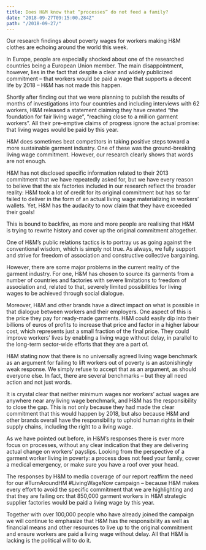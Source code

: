 ```yaml
---
title: Does H&M know that “processes” do not feed a family?
date: "2018-09-27T09:15:00.284Z"
path: "/2018-09-27/"
---
```


Our research findings about poverty wages for workers making H&M clothes are echoing around the world this week.

In Europe, people are especially shocked about one of the researched countries being a European Union member. The main disappointment, however, lies in the fact that despite a clear and widely publicized commitment – that workers would be paid a wage that supports a decent life by 2018 – H&M has not made this happen.
<!-- end -->

Shortly after finding out that we were planning to publish the results of months of investigations into four countries and including interviews with 62 workers, H&M released a statement claiming they have created “the foundation for fair living wage”, “reaching close to a million garment workers”. All their pre-emptive claims of progress ignore the actual promise: that living wages would be paid by this year.

H&M does sometimes beat competitors in taking positive steps toward a more sustainable garment industry. One of these was the ground-breaking living wage commitment. However, our research clearly shows that words are not enough.

H&M has not disclosed specific information related to their 2013 commitment that we have repeatedly asked for, but we have every reason to believe that the six factories included in our research reflect the broader reality: H&M took a lot of credit for its original commitment but has so far failed to deliver in the form of an actual living wage materializing in workers’ wallets. Yet, H&M has the audacity to now claim that they have exceeded their goals!

This is bound to backfire, as more and more people are realising that H&M is trying to rewrite history and cover up the original commitment altogether.

One of H&M’s public relations tactics is to portray us as going against the conventional wisdom, which is simply not true. As always, we fully support and strive for freedom of association and constructive collective bargaining.

However, there are some major problems in the current reality of the garment industry. For one, H&M has chosen to source its garments from a number of countries and factories with severe limitations to freedom of association and, related to that, severely limited possibilities for living wages to be achieved through social dialogue.

Moreover, H&M and other brands have a direct impact on what is possible in that dialogue between workers and their employers. One aspect of this is the price they pay for ready-made garments. H&M could easily dip into their billions of euros of profits to increase that price and factor in a higher labour cost, which represents just a small fraction of the final price. They could improve workers’ lives by enabling a living wage without delay, in parallel to the long-term sector-wide efforts that they are a part of.

H&M stating now that there is no universally agreed living wage benchmark as an argument for failing to lift workers out of poverty is an astonishingly weak response. We simply refuse to accept that as an argument, as should everyone else. In fact, there are several benchmarks – but they all need action and not just words.

It is crystal clear that neither minimum wages nor workers’ actual wages are anywhere near any living wage benchmark, and H&M has the responsibility to close the gap. This is not only because they had made the clear commitment that this would happen by 2018, but also because H&M and other brands overall have the responsibility to uphold human rights in their supply chains, including the right to a living wage.

As we have pointed out before, in H&M’s responses there is ever more focus on processes, without any clear indication that they are delivering actual change on workers’ payslips. Looking from the perspective of a garment worker living in poverty: a process does not feed your family, cover a medical emergency, or make sure you have a roof over your head.

The responses by H&M to media coverage of our report reaffirm the need for our #TurnAroundHM #LivingWageNow campaign – because H&M makes every effort to avoid the specific commitment that we are highlighting and that they are failing on: that 850,000 garment workers in H&M strategic supplier factories would be paid a living wage by this year.

Together with over 100,000 people who have already joined the campaign we will continue to emphasize that H&M has the responsibility as well as financial means and other resources to live up to the original commitment and ensure workers are paid a living wage without delay. All that H&M is lacking is the political will to do it.